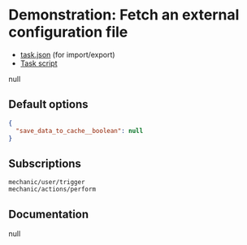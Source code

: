 # Demonstration: Fetch an external configuration file

* [task.json](../../tasks/demonstration-fetch-an-external-configuration-file.json) (for import/export)
* [Task script](./script.liquid)

null

## Default options

```json
{
  "save_data_to_cache__boolean": null
}
```

## Subscriptions

```liquid
mechanic/user/trigger
mechanic/actions/perform
```

## Documentation

null
